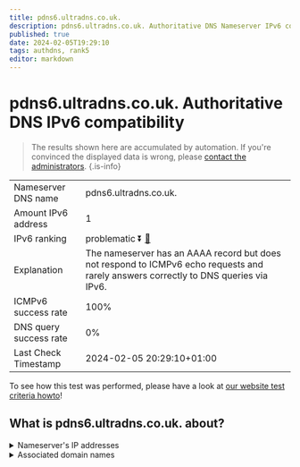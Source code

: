 ```yaml
---
title: pdns6.ultradns.co.uk.
description: pdns6.ultradns.co.uk. Authoritative DNS Nameserver IPv6 compatibility
published: true
date: 2024-02-05T19:29:10
tags: authdns, rank5
editor: markdown
---
```


# pdns6.ultradns.co.uk. Authoritative DNS IPv6 compatibility

> The results shown here are accumulated by automation. If you're convinced the displayed data is wrong, please [contact the administrators](/howto/chat). 
{.is-info}




|   |   |
| - | - |
| Nameserver DNS name | pdns6.ultradns.co.uk.
| Amount IPv6 address | 1
| IPv6 ranking | problematic :arrow_double_down: [🔗](/howto/ranking) |
| Explanation | The nameserver has an AAAA record but does not respond to ICMPv6 echo requests and rarely answers correctly to DNS queries via IPv6. |
| ICMPv6 success rate | 100%|
| DNS query success rate | 0% |
| Last Check Timestamp | 2024-02-05 20:29:10+01:00 |

To see how this test was performed, please have a look at [our website test criteria howto](/howto/testcriteria/authdns)!


## What is pdns6.ultradns.co.uk. about?




<details>
<summary>Nameserver's IP addresses</summary>

2610:a1:1017::1

</details>



<details>
<summary>Associated domain names</summary>

www.crave.ca

</details>
